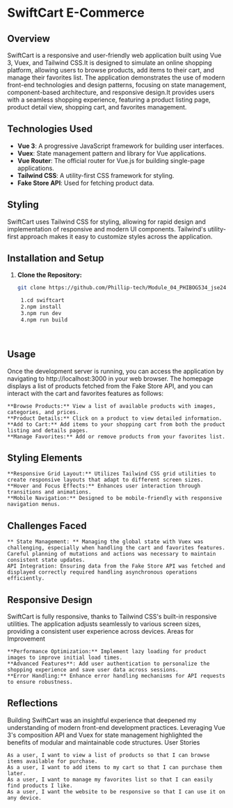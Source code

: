 # SwiftCart E-Commerce 

## Overview

SwiftCart is a responsive and user-friendly web application built using Vue 3, Vuex, and Tailwind CSS.It is designed to simulate an online shopping platform, allowing users to browse products, add items to their cart, and manage their favorites list. The application demonstrates the use of modern front-end technologies and design patterns, focusing on state management, component-based architecture, and responsive design.It provides users with a seamless shopping experience, featuring a product listing page, product detail view, shopping cart, and favorites management.

## Technologies Used

- **Vue 3**: A progressive JavaScript framework for building user interfaces.
- **Vuex**: State management pattern and library for Vue applications.
- **Vue Router**: The official router for Vue.js for building single-page applications.
- **Tailwind CSS**: A utility-first CSS framework for styling.
- **Fake Store API**: Used for fetching product data.

## Styling

SwiftCart uses Tailwind CSS for styling, allowing for rapid design and implementation of responsive and modern UI components. Tailwind's utility-first approach makes it easy to customize styles across the application.

## Installation and Setup

1. **Clone the Repository:**

   ```bash
   git clone https://github.com/Phillip-tech/Module_04_PHIBOG534_jse2407_c_Phillip-Bogopane_JSF3
   
    1.cd swiftcart
    2.npm install
    3.npm run dev
    4.npm run build

    
## Usage

Once the development server is running, you can access the application by navigating to http://localhost:3000 in your web browser. The homepage displays a list of products fetched from the Fake Store API, and you can interact with the cart and favorites features as follows:

    **Browse Products:** View a list of available products with images, categories, and prices.
    **Product Details:** Click on a product to view detailed information.
    **Add to Cart:** Add items to your shopping cart from both the product listing and details pages.
    **Manage Favorites:** Add or remove products from your favorites list.
   

## Styling Elements

    **Responsive Grid Layout:** Utilizes Tailwind CSS grid utilities to create responsive layouts that adapt to different screen sizes.
    **Hover and Focus Effects:** Enhances user interaction through transitions and animations.
    **Mobile Navigation:** Designed to be mobile-friendly with responsive navigation menus.

## Challenges Faced

    ** State Management: ** Managing the global state with Vuex was challenging, especially when handling the cart and favorites features. Careful planning of mutations and actions was necessary to maintain consistent state updates.
    API Integration: Ensuring data from the Fake Store API was fetched and displayed correctly required handling asynchronous operations efficiently.

## Responsive Design

SwiftCart is fully responsive, thanks to Tailwind CSS's built-in responsive utilities. The application adjusts seamlessly to various screen sizes, providing a consistent user experience across devices.
Areas for Improvement

    **Performance Optimization:** Implement lazy loading for product images to improve initial load times.
    **Advanced Features**: Add user authentication to personalize the shopping experience and save user data across sessions.
    **Error Handling:** Enhance error handling mechanisms for API requests to ensure robustness.

## Reflections

Building SwiftCart was an insightful experience that deepened my understanding of modern front-end development practices. Leveraging Vue 3's composition API and Vuex for state management highlighted the benefits of modular and maintainable code structures.
User Stories

    As a user, I want to view a list of products so that I can browse items available for purchase.
    As a user, I want to add items to my cart so that I can purchase them later.
    As a user, I want to manage my favorites list so that I can easily find products I like.
    As a user, I want the website to be responsive so that I can use it on any device.


